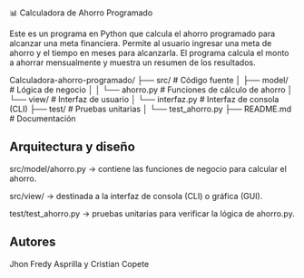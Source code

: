 📊 Calculadora de Ahorro Programado

Este es un programa en Python que calcula el ahorro programado para alcanzar una meta financiera.
Permite al usuario ingresar una meta de ahorro y el tiempo en meses para alcanzarla.
El programa calcula el monto a ahorrar mensualmente y muestra un resumen de los resultados.

Calculadora-ahorro-programado/
├── src/                   # Código fuente
│   ├── model/             # Lógica de negocio
│   │   └── ahorro.py      # Funciones de cálculo de ahorro
│   └── view/              # Interfaz de usuario
│       └── interfaz.py    # Interfaz de consola (CLI)
├── test/                  # Pruebas unitarias
│   └── test_ahorro.py
├── README.md              # Documentación

## Arquitectura y diseño

src/model/ahorro.py → contiene las funciones de negocio para calcular el ahorro.

src/view/ → destinada a la interfaz de consola (CLI) o gráfica (GUI).

test/test_ahorro.py → pruebas unitarias para verificar la lógica de ahorro.py.

## Autores
Jhon Fredy Asprilla y Cristian Copete
